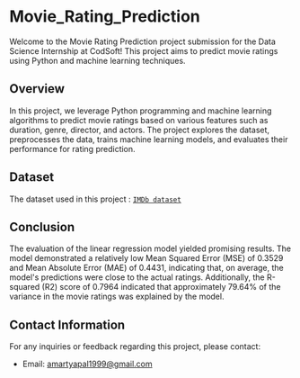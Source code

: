 # Movie_Rating_Prediction

Welcome to the Movie Rating Prediction project submission for the Data Science Internship at CodSoft! This project aims to predict movie ratings using Python and machine learning techniques.

## Overview

In this project, we leverage Python programming and machine learning algorithms to predict movie ratings based on various features such as duration, genre, director, and actors. The project explores the dataset, preprocesses the data, trains machine learning models, and evaluates their performance for rating prediction.

## Dataset

The dataset used in this project : <a href = "https://github.com/kindo-tk/CODSOFT/blob/main/Movie_Rating_Prediction/IMDb%20Movies%20India.csv"> `IMDb dataset`</a>

## Conclusion
The evaluation of the linear regression model yielded promising results. The model demonstrated a relatively low Mean Squared Error (MSE) of 0.3529 and Mean Absolute Error (MAE) of 0.4431, indicating that, on average, the model's predictions were close to the actual ratings. Additionally, the R-squared (R2) score of 0.7964 indicated that approximately 79.64% of the variance in the movie ratings was explained by the model.

## Contact Information
For any inquiries or feedback regarding this project, please contact:

- Email: amartyapal1999@gmail.com
